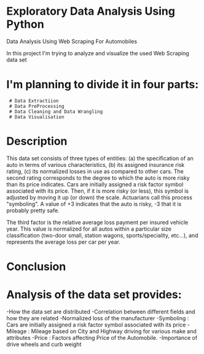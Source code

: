 # Exploratory Data Analysis Using Python
 Data Analysis Using Web Scraping For Automobiles
 
 In this project I'm trying to analyze and visualize the used Web Scraping data set

# I'm planning to divide it in four parts:

     # Data Extractiion
     # Data PreProcessing
     # Data Cleaning and Data Wrangling
     # Data Visualisation

# Description

 This data set consists of three types of entities: (a) the specification of an auto in terms of various characteristics, (b) its assigned insurance risk rating, (c) its normalized losses in use as compared to other cars. The second rating corresponds to the degree to which the auto is more risky than its price indicates. Cars are initially assigned a risk factor symbol associated with its price. Then, if it is more risky (or less), this symbol is adjusted by moving it up (or down) the scale. Actuarians call this process "symboling". A value of +3 indicates that the auto is risky, -3 that it is probably pretty safe.

The third factor is the relative average loss payment per insured vehicle year. This value is normalized for all autos within a particular size classification (two-door small, station wagons, sports/speciality, etc...), and represents the average loss per car per year.


# Conclusion

# Analysis of the data set provides:

  -How the data set are distributed
  -Correlation between different fields and how they are related
  -Normalized loss of the manufacturer
  -Symboling : Cars are initially assigned a risk factor symbol associated with its price
  -Mileage : Mileage based on City and Highway driving for various make and attributes
  -Price : Factors affecting Price of the Automobile.
  -Importance of drive wheels and curb weight
